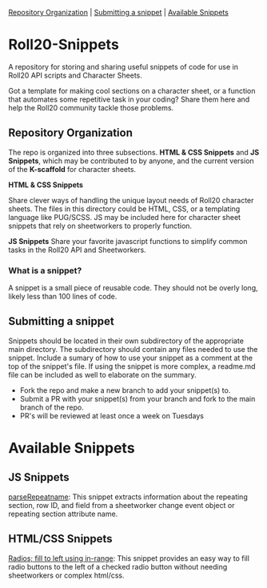 [Repository Organization](https://github.com/Kurohyou/Roll20-Snippets#repository-organization) | [Submitting a snippet](https://github.com/Kurohyou/Roll20-Snippets#submitting-a-snippet) | [Available Snippets](https://github.com/Kurohyou/Roll20-Snippets#available-snippets)
# Roll20-Snippets
A repository for storing and sharing useful snippets of code for use in Roll20 API scripts and Character Sheets.

Got a template for making cool sections on a character sheet, or a function that automates some repetitive task in your coding? Share them here and help the Roll20 community tackle those problems.

## Repository Organization
The repo is organized into three subsections. **HTML & CSS Snippets** and **JS Snippets**, which may be contributed to by anyone, and the current version of the **K-scaffold** for character sheets.

**HTML & CSS Snippets**

Share clever ways of handling the unique layout needs of Roll20 character sheets. The files in this directory could be HTML, CSS, or a templating language like PUG/SCSS. JS may be included here for character sheet snippets that rely on sheetworkers to properly function.

**JS Snippets**
Share your favorite javascript functions to simplify common tasks in the Roll20 API and Sheetworkers.

### What is a snippet?
A snippet is a small piece of reusable code. They should not be overly long, likely less than 100 lines of code.

## Submitting a snippet
Snippets should be located in their own subdirectory of the appropriate main directory. The subdirectory should contain any files needed to use the snippet.
Include a sumary of how to use your snippet as a comment at the top of the snippet's file. If using the snippet is more complex, a readme.md file can be included as well to elaborate on the summary.
- Fork the repo and make a new branch to add your snippet(s) to.
- Submit a PR with your snippet(s) from your branch and fork to the main branch of the repo.
- PR's will be reviewed at least once a week on Tuesdays

# Available Snippets
## JS Snippets
[parseRepeatname](https://github.com/Kurohyou/Roll20-Snippets/tree/main/JS%20Snippets/parseRepeatName): This snippet extracts information about the repeating section, row ID, and field from a sheetworker change event object or repeating section attribute name.
## HTML/CSS Snippets
[Radios; fill to left using in-range](https://github.com/Kurohyou/Roll20-Snippets/tree/main/HTML%20%26%20CSS%20Snippets/Fill%20to%20left%20using%20in-range): This snippet provides an easy way to fill radio buttons to the left of a checked radio button without needing sheetworkers or complex html/css.
